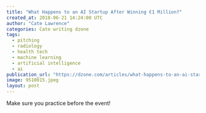 ```yaml
---
title: "What Happens to an AI Startup After Winning €1 Million?"
created_at: 2018-06-21 14:24:00 UTC
author: "Cate Lawrence"
categories: Cate writing dzone
tags: 
  - pitching
  - radiology
  - health tech
  - machine learning
  - artificial intelligence
  - ai
publication_url: "https://dzone.com/articles/what-happens-to-an-ai-startup-after-winning-1-mill"
image: 9510015.jpeg
layout: post
---
```

Make sure you practice before the event!

